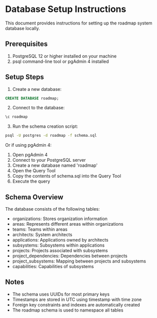 # Database Setup Instructions

This document provides instructions for setting up the roadmap system database locally.

## Prerequisites

1. PostgreSQL 12 or higher installed on your machine
2. psql command-line tool or pgAdmin 4 installed

## Setup Steps

1. Create a new database:
```sql
CREATE DATABASE roadmap;
```

2. Connect to the database:
```sql
\c roadmap
```

3. Run the schema creation script:
```bash
psql -U postgres -d roadmap -f schema.sql
```

Or if using pgAdmin 4:
1. Open pgAdmin 4
2. Connect to your PostgreSQL server
3. Create a new database named 'roadmap'
4. Open the Query Tool
5. Copy the contents of schema.sql into the Query Tool
6. Execute the query

## Schema Overview

The database consists of the following tables:
- organizations: Stores organization information
- areas: Represents different areas within organizations
- teams: Teams within areas
- architects: System architects
- applications: Applications owned by architects
- subsystems: Subsystems within applications
- projects: Projects associated with subsystems
- project_dependencies: Dependencies between projects
- project_subsystems: Mapping between projects and subsystems
- capabilities: Capabilities of subsystems

## Notes

- The schema uses UUIDs for most primary keys
- Timestamps are stored in UTC using timestamp with time zone
- Foreign key constraints and indexes are automatically created
- The roadmap schema is used to namespace all tables 